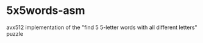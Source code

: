 # 5x5words-asm
avx512 implementation of the "find 5 5-letter words with all different letters" puzzle
